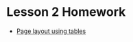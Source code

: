# Lesson 2 Homework
* [Page layout using tables](https://yomaksy.github.io/oleksii_maksymchuk/Lesson2/index.html)
